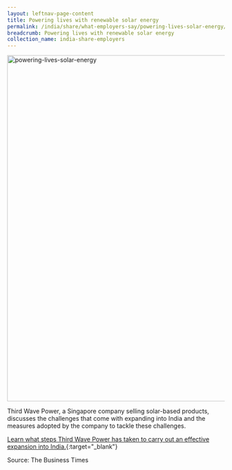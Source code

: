 ```yaml
---
layout: leftnav-page-content
title: Powering lives with renewable solar energy
permalink: /india/share/what-employers-say/powering-lives-solar-energy/
breadcrumb: Powering lives with renewable solar energy
collection_name: india-share-employers
---
```


<img src="\images\asean-employers\powering-lives-solar-energy.jpg" alt="powering-lives-solar-energy" style="width:800px;" />

Third Wave Power, a Singapore company selling solar-based products, discusses the challenges that come with expanding into India and the measures adopted by the company to tackle these challenges. 

[Learn what steps Third Wave Power has taken to carry out an effective expansion into India.](https://www.businesstimes.com.sg/hub/emerging-enterprise-2019/powering-lives-with-renewable-solar-energy){:target="_blank"}

Source: The Business Times
